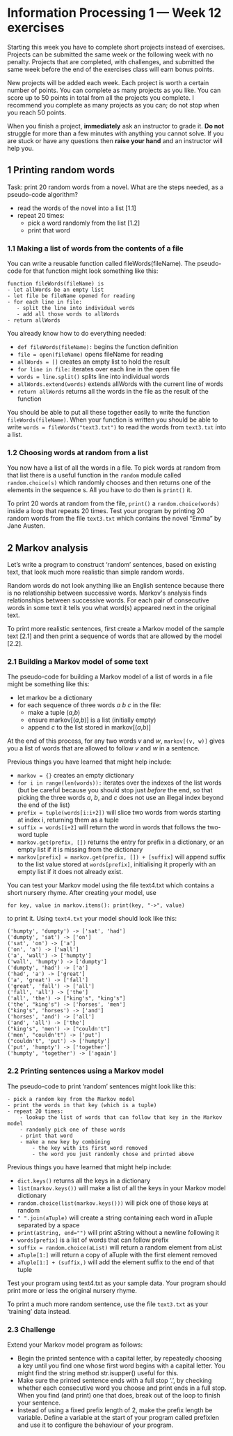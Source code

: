 ﻿# Information Processing 1 — Week 12 exercises

Starting this week you have to complete short projects instead of exercises. Projects can be submitted the same week or
the following week with no penalty. Projects that are completed, with challenges, and submitted the same week before the
end of the exercises class will earn bonus points.

New projects will be added each week. Each project is worth a certain number of points. You can complete as many
projects as you like. You can score up to 50 points in total from all the projects you complete. I recommend you
complete as many projects as you can; do not stop when you reach 50 points.

When you finish a project, **immediately** ask an instructor to grade it. **Do not** struggle for more than a few
minutes with anything you cannot solve. If you are stuck or have any questions then **raise your hand** and an
instructor will help you.

## 1 Printing random words

Task: print 20 random words from a novel. What are the steps needed, as a pseudo-code algorithm?

- read the words of the novel into a list [1.1]
- repeat 20 times:
    - pick a word randomly from the list [1.2]
    - print that word

### 1.1 Making a list of words from the contents of a file

You can write a reusable function called fileWords(fileName). The pseudo-code for that function might look something
like this:

```
function fileWords(fileName) is
- let allWords be an empty list
- let file be fileName opened for reading
- for each line in file:
   - split the line into individual words
   - add all those words to allWords
- return allWords
```

You already know how to do everything needed:

- `def fileWords(fileName):` begins the function definition
- `file = open(fileName)` opens fileName for reading
- `allWords = []` creates an empty list to hold the result
- `for line in file:` iterates over each line in the open file
- `words = line.split()` splits line into individual words
- `allWords.extend(words)` extends allWords with the current line of words
- `return allWords` returns all the words in the file as the result of the function

You should be able to put all these together easily to write the function `fileWords(fileName)`. When your function is
written you should be able to write
``
words = fileWords("text3.txt")
``
to read the words from `text3.txt` into a list.

### 1.2 Choosing words at random from a list

You now have a list of all the words in a file. To pick words at random from that list there is a useful function in the
`random` module called `random.choice(s)` which randomly chooses and then returns one of the elements in the sequence s.
All you have to do then is `print()` it.

To print 20 words at random from the file, `print()` a `random.choice(words)` inside a loop that repeats 20 times.
Test your program by printing 20 random words from the file `text3.txt` which contains the novel “Emma” by Jane Austen.

## 2 Markov analysis

Let’s write a program to construct ‘random’ sentences, based on existing text, that look much more realistic than simple
random words.

Random words do not look anything like an English sentence because there is no relationship between successive words.
Markov's analysis finds relationships between successive words. For each pair of consecutive words in some text it tells
you what word(s) appeared next in the original text.

To print more realistic sentences, first create a Markov model of the sample text [2.1] and then print a sequence of
words that are allowed by the model [2.2].

### 2.1 Building a Markov model of some text

The pseudo-code for building a Markov model of a list of words in a file might be something like this:

- let markov be a dictionary
- for each sequence of three words *a b c* in the file:
  - make a tuple (*a*,*b*)
  - ensure markov[(*a*,*b*)] is a list (initially empty)
  - append *c* to the list stored in markov[(*a*,*b*)]

At the end of this process, for any two words *v* and *w*, `markov[(v, w)]` gives you a list of words that are allowed to
follow *v* and *w* in a sentence.

Previous things you have learned that might help include:
- `markov = {}` creates an empty dictionary
- `for i in range(len(words)):` iterates over the indexes of the list words (but be careful because you should stop
   just *before* the end, so that picking the three words *a*, *b*, and *c* does not use an illegal index beyond the end
   of the list)
- `prefix = tuple(words[i:i+2])` will slice two words from words starting at index i, returning them as a tuple
- `suffix = words[i+2]` will return the word in words that follows the two-word tuple
- `markov.get(prefix, [])` returns the entry for prefix in a dictionary, or an empty list if it is missing from the
   dictionary
- `markov[prefix] = markov.get(prefix, []) + [suffix]` will append suffix to the list value stored at `words[prefix]`,
   initialising it properly with an empty list if it does not already exist.

You can test your Markov model using the file text4.txt which contains a short nursery rhyme. After creating your model,
use
````
for key, value in markov.items(): print(key, "->", value)
````
to print it. Using `text4.txt` your model should look like this:
````
('humpty', 'dumpty') -> ['sat', 'had']
('dumpty', 'sat') -> ['on']
('sat', 'on') -> ['a']
('on', 'a') -> ['wall']
('a', 'wall') -> ['humpty']
('wall', 'humpty') -> ['dumpty']
('dumpty', 'had') -> ['a']
('had', 'a') -> ['great']
('a', 'great') -> ['fall']
('great', 'fall') -> ['all']
('fall', 'all') -> ['the']
('all', 'the') -> ["king's", "king's"]
('the', "king's") -> ['horses', 'men']
("king's", 'horses') -> ['and']
('horses', 'and') -> ['all']
('and', 'all') -> ['the']
("king's", 'men') -> ["couldn't"]
('men', "couldn't") -> ['put']
("couldn't", 'put') -> ['humpty']
('put', 'humpty') -> ['together']
('humpty', 'together') -> ['again']
````
### 2.2 Printing sentences using a Markov model

The pseudo-code to print ‘random’ sentences might look like this:
```
- pick a random key from the Markov model
- print the words in that key (which is a tuple)
- repeat 20 times:
    - lookup the list of words that can follow that key in the Markov model
    - randomly pick one of those words
    - print that word
    - make a new key by combining
        - the key with its first word removed
        - the word you just randomly chose and printed above 
```
Previous things you have learned that might help include:
- `dict.keys()` returns all the keys in a dictionary
- `list(markov.keys())` will make a list of all the keys in your Markov model dictionary
- `random.choice(list(markov.keys()))` will pick one of those keys at random
- `" ".join(aTuple)` will create a string containing each word in aTuple separated by a space
- `print(aString, end="")` will print aString without a newline following it
- `words[prefix]` is a list of words that can follow prefix
- `suffix = random.choice(aList)` will return a random element from aList
- `aTuple[1:]` will return a copy of aTuple with the first element removed
- `aTuple[1:] + (suffix,)` will add the element suffix to the end of that tuple

Test your program using text4.txt as your sample data. Your program should print more or less the original nursery
rhyme.

To print a much more random sentence, use the file `text3.txt` as your ‘training’ data instead.

### 2.3 Challenge

Extend your Markov model program as follows:

- Begin the printed sentence with a capital letter, by repeatedly choosing a key until you find one whose first word
   begins with a capital letter. You might find the string method str.isupper() useful for this.
- Make sure the printed sentence ends with a full stop ‘.’, by checking whether each consecutive word you choose and
   print ends in a full stop. When you find (and print) one that does, break out of the loop to finish your sentence.
- Instead of using a fixed prefix length of 2, make the prefix length be variable. Define a variable at the start of
   your program called prefixlen and use it to configure the behaviour of your program.